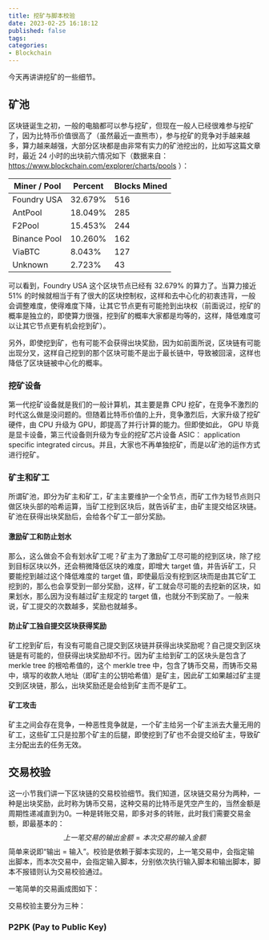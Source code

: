 ```yaml
---
title: 挖矿与脚本校验
date: 2023-02-25 16:18:12
published: false
tags:
categories:
- Blockchain
---
```


今天再讲讲挖矿的一些细节。

<!--more-->

## 矿池

区块链诞生之初，一般的电脑都可以参与挖矿，但现在一般人已经很难参与挖矿了，因为比特币价值很高了（虽然最近一直熊市），参与挖矿的竞争对手越来越多，算力越来越强，大部分区块都是由非常有实力的矿池挖出的，比如写这篇文章时，最近 24 小时的出块前六情况如下（数据来自：https://www.blockchain.com/explorer/charts/pools ）：

| **Miner / Pool** | **Percent** | **Blocks Mined** |
| ---------------- | ----------- | ---------------- |
| Foundry USA      | 32.679%     | 516              |
| AntPool          | 18.049%     | 285              |
| F2Pool           | 15.453%     | 244              |
| Binance Pool     | 10.260%     | 162              |
| ViaBTC           | 8.043%      | 127              |
| Unknown          | 2.723%      | 43               |

可以看到，Foundry USA 这个区块节点已经有 32.679% 的算力了。当算力接近 51% 的时候就相当于有了很大的区块控制权，这样和去中心化的初衷违背，一般会调整难度，使得难度下降，让其它节点更有可能抢到出块权（前面说过，挖矿的概率是独立的，即使算力很强，挖到矿的概率大家都是均等的，这样，降低难度可以让其它节点更有机会挖到矿）。

另外，即使挖到矿，也有可能不会获得出块奖励，因为如前面所说，区块链有可能出现分叉，这样自己挖到的那个区块可能不是出于最长链中，导致被回滚，这样也降低了区块链被中心化的概率。



### 挖矿设备

第一代挖矿设备就是我们的一般计算机，其主要是靠 CPU 挖矿，在竞争不激烈的时代这么做是没问题的。但随着比特币价值的上升，竞争激烈后，大家升级了挖矿硬件，由 CPU 升级为 GPU，即提高了并行计算的能力。但即使如此， GPU 毕竟是显卡设备，第三代设备则升级为专业的挖矿芯片设备 ASIC： application specific integrated circus。并且，大家也不再单独挖矿，而是以矿池的运作方式进行挖矿。



### 矿主和矿工

所谓矿池，即分为矿主和矿工，矿主主要维护一个全节点，而矿工作为轻节点则只做区块头部的哈希运算，当矿工挖到区块后，就告诉矿主，由矿主提交给区块链。矿池在获得出块奖励后，会给各个矿工一部分奖励。



#### 激励矿工和防止划水

那么，这么做会不会有划水矿工呢？矿主为了激励矿工尽可能的挖到区块，除了挖到目标区块以外，还会稍微降低区块的难度，即增大 target 值，并告诉矿工，只要能挖到越过这个降低难度的 target 值，即使最后没有挖到区块而是由其它矿工挖到的，那么也会享受到一部分奖励，这样，矿工就会尽可能的去挖新的区块，如果划水，那么因为没有越过矿主规定的 target 值，也就分不到奖励了。一般来说，矿工提交的次数越多，奖励也就越多。



#### 防止矿工独自提交区块获得奖励

矿工挖到矿后，有没有可能自己提交到区块链并获得出块奖励呢？自己提交到区块链是有可能的，但获得出块奖励却不行。因为矿主给到矿工的区块头是包含了 merkle tree 的根哈希值的，这个 merkle tree 中，包含了铸币交易，而铸币交易中，填写的收款人地址（即矿主的公钥哈希值）是矿主，因此矿工如果越过矿主提交到区块链，那么，出块奖励还是会给到矿主而不是矿工。



#### 矿工攻击

矿主之间会存在竞争，一种恶性竞争就是，一个矿主给另一个矿主派去大量无用的矿工，这些矿工只是拉那个矿主的后腿，即使挖到了矿也不会提交给矿主，导致矿主分配出去的任务无效。



## 交易校验

这一小节我们讲一下区块链的交易校验细节。我们知道，区块链交易分为两种，一种是出块奖励，此时称为铸币交易，这种交易的比特币是凭空产生的，当然金额是周期性递减直到为0。一种是转账交易，即多对多的转账，此时我们需要交易金额，即最基本的：
$$
上一笔交易的输出金额 = 本次交易的输入金额
$$
简单来说即“输出 = 输入”。校验是依赖于脚本实现的，上一笔交易中，会指定输出脚本，而本次交易中，会指定输入脚本，分别依次执行输入脚本和输出脚本，脚本不报错则认为交易校验通过。

一笔简单的交易画成图如下：



交易校验主要分为三种：

### P2PK (Pay to Public Key)

